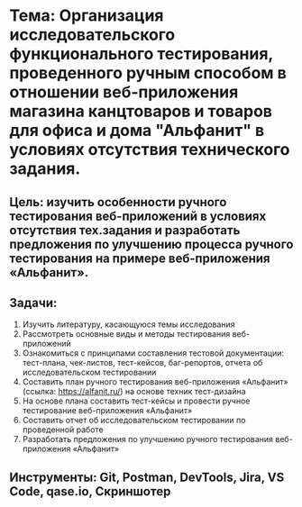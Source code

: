 # Тема: Организация исследовательского функционального тестирования, проведенного ручным способом в отношении веб-приложения магазина канцтоваров и товаров для офиса и дома "Альфанит" в условиях отсутствия технического задания.
## Цель: изучить особенности ручного тестирования веб-приложений в условиях отсутствия тех.задания и разработать предложения по улучшению процесса ручного тестирования на примере веб-приложения «Альфанит».
## Задачи:
1. Изучить литературу, касающуюся темы исследования
2.	Рассмотреть основные виды и методы тестирования веб-приложений
3.	Ознакомиться с принципами составления тестовой документации: тест-плана, чек-листов, тест-кейсов, баг-репортов, отчета об исследовательском тестировании
4.	Составить план ручного тестирования веб-приложения «Альфанит» (ссылка: https://alfanit.ru/) на основе техник тест-дизайна
5.	На основе плана составить тест-кейсы и провести ручное тестирование веб-приложения «Альфанит»
6.	Составить отчет об исследовательском тестировании по проведенной работе
7.	Разработать предложения по улучшению ручного тестирования веб-приложения «Альфанит»
## Инструменты: Git, Postman, DevTools, Jira, VS Code, qase.io, Скриншотер
